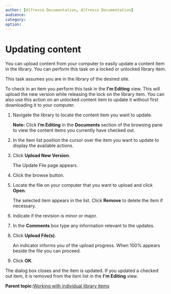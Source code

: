 ```yaml
---
author: [Alfresco Documentation, Alfresco Documentation]
audience: 
category: 
option: 
---
```


# Updating content

You can upload content from your computer to easily update a content item in the library. You can perform this task on a locked or unlocked library item.

This task assumes you are in the library of the desired site.

To check in an item you perform this task in the **I'm Editing** view. This will upload the new version while releasing the lock on the library item. You can also use this action on an unlocked content item to update it without first downloading it to your computer.

1.  Navigate the library to locate the content item you want to update.

    **Note:** Click **I’m Editing** in the **Documents** section of the browsing pane to view the content items you currently have checked out.

2.  In the item list position the cursor over the item you want to update to display the available actions.

3.  Click **Upload New Version**.

    The Update File page appears.

4.  Click the browse button.

5.  Locate the file on your computer that you want to upload and click **Open**.

    The selected item appears in the list. Click **Remove** to delete the item if necessary.

6.  Indicate if the revision is minor or major.

7.  In the **Comments** box type any information relevant to the updates.

8.  Click **Upload File\(s\)**.

    An indicator informs you of the upload progress. When 100% appears beside the file you can proceed.

9.  Click **OK**.


The dialog box closes and the item is updated. If you updated a checked out item, it is removed from the item list in the **I'm Editing** view.

**Parent topic:**[Working with individual library items](../concepts/library-items-individual.md)

